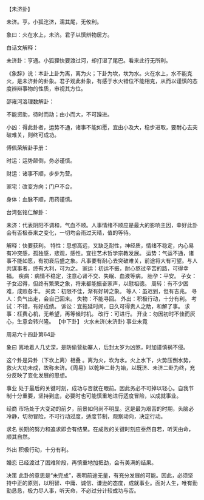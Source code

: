 【未济卦】

未济。亨。小狐汔济，濡其尾，无攸利。

象曰：火在水上，未济。君子以慎辨物居方。

白话文解释：

未济卦：亨通。小狐狸快要渡过河，却打湿了尾巴。看来此行无所利。

《象辞》说：本卦上卦为离，离为火；下卦为坎，坎为水。火在水上，水不能克火，是未济卦的卦象。君子观此卦象，有感于水火错位不能相克，从而以谨慎的态度辨辩事物的性质，审视其方位。

邵雍河洛理数解卦：

不能资助，待时而动；由小而大，不可躁进。

小凶：得此卦者，运势不通，诸事不能如愿，宜由小及大，稳步进取，要耐心去突破难关，则终可成功。

傅佩荣解卦手册：

时运：运势颠倒，务必谨慎。

财运：诸事不顺，步步为营。

家宅：改变方向；门户不合。

身体：血脉不顺，用药谨慎。

台湾张铭仁解卦：

未济：代表阴阳不调和，气血不顺。人事情绪不顺应是最大的影响主因，幸好此卦会有否极泰来之变化，一切均会雨过天晴，值的等待。

解释：快要获利。
特性：思想高远，又缺乏耐性，神经质，情绪不稳定，内心易有冲突感，孤独感，悲观，感性。宜往艺术哲学宗教发展。
运势：气运不通，诸事不能如愿，有初衰后盛之象。凡事要有耐心去突破难关，前途将大有可望。与人共谋事者，终有大利，可为之。
家运：初运不振，耐心熬过辛苦的路，可得幸福。
疾病：病情不稳定，注意心肾不交、失眠、血液等病。
胎孕：平安。
子女：子女迟得，但终有繁荣之象，将来都能振奋家声，以慰祖德。
周转：有不少困难，成败各半。
买卖：初限不佳，渐有好转之象。
等人：虽迟到，但有吉兆。
寻人：负气出走，会自己回来。
失物：不能寻回。
外出：积极行动，十分有利。
考试：不错，有好成绩。
诉讼：宜拖延时间，日久可得贵人之助，和解了事。
求事：枉费心机，无希望，再等候时机。
改行：可进行。
开业：勿因初时不佳而灰心，生意会转兴隆。
【中下卦】 火水未济(未济卦) 事业未竟

周易六十四卦第64卦

象曰 离地着人几丈深，是防偷营劫寨人，后封太岁为凶煞，时加谨慎祸不侵。

这个卦是异卦（下坎上离）相叠 。离为火，坎为水。火上水下，火势压倒水势，救火大功未成，故称未济。《周易》以乾坤二卦为始，以既济、未济二卦为终，充分反映了变化发展的思想。

事业 处于最后的关键时刻，成功与否就在眼前。因此务必不可掉以轻心。自我节制十分重要，坚持到底，必要时也可能慎重地进行适度冒险，以成就事业。

经商 市场处于大变动的前夕，前景如何尚不明显。这是最为艰苦的时期，头脑必冷静，切勿冒险，不可行动过度，适度节制，观察动向，决定行动。

求名 长期的努力和追求即会有结果。在成败的关键时刻应泰然自若，听天由命，顺其自然。

外出 积极行动，十分有利。

婚恋 已经渡过了困难阶段，再慎重地加把劲，会有美满的结果。

决策 此卦的意思是“未完成”，表明前途无量，有充分发展的可能。因此，必须坚持中正的原则，以明智、中庸、诚信、谦逊的态度，成就事业。面对人生，唯有勤勤恳恳，极力尽人事，听天命，不必过分计较成功与否。
